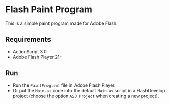 # Flash Paint Program
This is a simple paint program made for Adobe Flash.

## Requirements
- ActionScript 3.0
- Adobe Flash Player 21+

## Run

- Run the `PaintProg.swf` file in Adobe Flash Player.
- Or put the `Main.as` code into the default `Main.as` script in a FlashDevelop project (choose the option `AS3 Project` when creating a new project).
